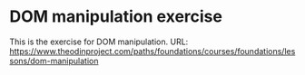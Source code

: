 # DOM manipulation exercise
This is the exercise for DOM manipulation. URL: https://www.theodinproject.com/paths/foundations/courses/foundations/lessons/dom-manipulation